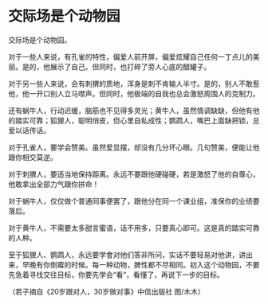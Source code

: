 # 交际场是个动物园

交际场是个动物园。 

对于一些人来说，有孔雀的特性，偏爱人前开屏，偏爱炫耀自己任何一丁点儿的美丽。是的，他展示了自己。但同时，也打碎了旁人心底的醋罐子。 

对于另一些人来说，会有刺猬的质地，浑身是刺不肯输人半寸。是的，别人不敢惹他，他一开口别人立马噤声。但同时，他极端的自我也总会激怒周围人的克制力。 

还有蜗牛人，行动迟缓，脑筋也不见得多灵光；黄牛人，虽然情调缺缺，但他有他的踏实可靠；狐狸人，聪明俏皮，但心里自私成性；鹦鹉人，嘴巴上面缺把锁，总爱以话传话。 

对于孔雀人，要学会赞美。虽然爱显摆，却没有几分坏心眼。几句赞美，便能让他跟你相交莫逆。 

对于刺猬人，要适当地保持距离。永远不要跟他硬碰硬，若是激怒了他的自尊心，他敢拿出全部力气跟你拼命！ 

对于蜗牛人，仅仅做个普通同事便罢了，跟他分在同一个课业组，准保你的业绩要落后。 

对于黄牛人，不需要太多甜言蜜语，话不用多，只要真心即可。这是真的踏实可靠的人种。 

至于狐狸人、鹦鹉人，永远要学會对他们答非所问，实话不要轻易对他讲，讲出来，早晚有你倒霉的时候。每一种动物，脾性都不尽相同。初入这个动物园，不要先急着寻找交往目标，你要先学会“看”，看懂了，再说下一步的目标。 

（若子摘自《20岁跟对人，30岁做对事》中信出版社 图/木木）